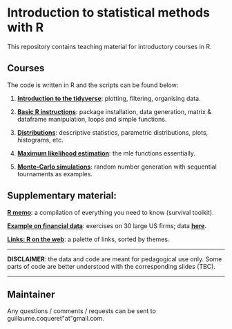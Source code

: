 Introduction to statistical methods with R
================
This repository contains teaching material for introductory courses in R.


Courses
----

The code is written in R and the scripts can be found below:

1.  **[Introduction to the tidyverse](https://github.com/shokru/rstats/blob/master/md/S1_tidyverse.md)**: plotting, filtering, organising data.

2.  **[Basic R instructions](https://github.com/shokru/rstats/blob/master/md/S2_Basics.md)**: package installation, data generation, matrix & dataframe manipulation, loops and simple functions.

3.  **[Distributions](https://github.com/shokru/rstats/blob/master/md/S3_Distributions.md)**: descriptive statistics, parametric distributions, plots, histograms, etc.

4.  **[Maximum likelihood estimation](https://github.com/shokru/rstats/blob/master/md/S4_MLE.md)**: the mle functions essentially.

5.  **[Monte-Carlo simulations](https://github.com/shokru/rstats/blob/master/md/S5_MC.md)**: random number generation with sequential tournaments as examples.

Supplementary material:
----------

**[R memo](https://github.com/shokru/rstats/blob/master/md/R_Memo.md)**: a compilation of everything you need to know (survival toolkit).

**[Example on financial data](https://github.com/shokru/rstats/blob/master/md/Finance_Study.md)**: exercises on 30 large US firms; data **[here](https://github.com/shokru/rstats/blob/master/Figures/data.RData)**.

**[Links: R on the web](https://github.com/shokru/rstats/blob/master/md/R_links.md)**: a palette of links, sorted by themes.

------------------------------------------------------------------------

**DISCLAIMER**: the data and code are meant for pedagogical use only. Some parts of code are better understood with the corresponding slides (TBC).

------------------------------------------------------------------------



Maintainer
----------

Any questions / comments / requests can be sent to guillaume.coqueret"at"gmail.com.

